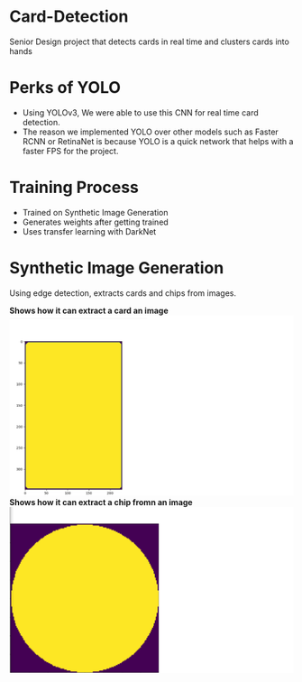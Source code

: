 # Card-Detection
Senior Design project that detects cards in real time and clusters cards into hands


# Perks of YOLO
* Using YOLOv3, We were able to use this CNN for real time card detection. 
* The reason we implemented YOLO over other models such as Faster RCNN or RetinaNet is because YOLO is a quick network that helps with a faster FPS for the project.

# Training Process
* Trained on Synthetic Image Generation
* Generates weights after getting trained
* Uses transfer learning with DarkNet
# Synthetic Image Generation
Using edge detection, extracts cards and chips from images.

**Shows how it can extract a card an image**
![Card_Edge](images/card_contour.png)
**Shows how it can extract a chip fromn an image**
![Chip_Edge](images/playing_chip_contour.png)
